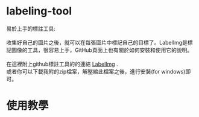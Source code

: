 # labeling-tool
易於上手的標註工具:
<br>
<br>收集好自己的圖片之後，就可以在每張圖片中標記自己的目標了。LabelImg是標記圖像的工具，很容易上手，GitHub頁面上也有關於如何安裝和使用它的說明。
<br>
<br>在這裡附上github標註工具的的連結 [LabelImg](https://github.com/tzutalin/labelImg "labelImg") .
<br>或者你可以下載我附的zip檔案，解壓縮此檔案之後，進行安裝(for windows)即可。
<br>
# 使用教學
<br>
<br>
